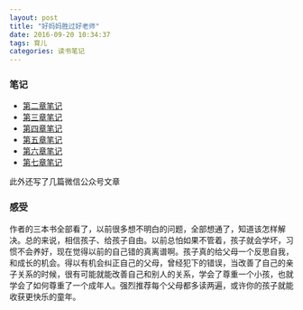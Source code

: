 ```yaml
---
layout: post
title: "好妈妈胜过好老师"
date: 2016-09-20 10:34:37
tags: 育儿
categories: 读书笔记
---
```


### 笔记

- [第二章笔记](http://www.jianshu.com/p/7bd11ab00806)
- [第三章笔记](http://www.jianshu.com/p/feb14640dbad)
- [第四章笔记](http://www.jianshu.com/p/da1d34184fdb)
- [第五章笔记](http://www.jianshu.com/p/b1f9988b1f96)
- [第六章笔记](http://www.jianshu.com/p/d0943119b125)
- [第七章笔记](http://www.jianshu.com/p/a8bf268f71ea)

此外还写了几篇微信公众号文章

### 感受

作者的三本书全部看了，以前很多想不明白的问题，全部想通了，知道该怎样解决。总的来说，相信孩子、给孩子自由。以前总怕如果不管着，孩子就会学坏，习惯不会养好，现在觉得以前的自己错的真离谱啊。孩子真的给父母一个反思自我，和成长的机会。得以有机会纠正自己的父母，曾经犯下的错误，当改善了自己的亲子关系的时候，很有可能就能改善自己和别人的关系，学会了尊重一个小孩，也就学会了如何尊重了一个成年人。强烈推荐每个父母都多读两遍，或许你的孩子就能收获更快乐的童年。

